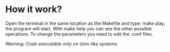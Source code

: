 # How it work?

Open the terminal in the same location as the Makefile and type: make play, the program will start.
With make help you can see the other possible operations.
To change the parameters you need to edit the .conf files.

*Warning: Code executable only on Unix-like systems*
